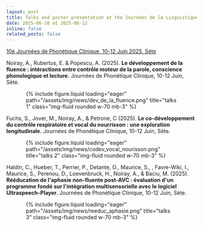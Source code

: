 ```yaml
---
layout: post
title: Talks and poster presentation at the Journées de la Linguistique Clinique in Sète
date: 2025-06-10 at 2025-06-12
inline: false
related_posts: false
---
```


<a href="https://jpc2025.sciencesconf.org/resource/acces?lang=fr">10è Journées de Phonétique Clinique, 10-12 Juin 2025, Sète</a>

<div class="Talks 1">
    <p>Noiray, A., Rubertus, E. & Popescu, A. (2025). <strong>Le développement de la fluence : intéractions entre contrôle moteur de la parole, conscience phonologique et lecture.</strong> Journées de Phonétique Clinique, 10-12 Juin, Sète.</p>
    <div class="row">
        <div style="max-width:400px; margin:auto;" class="mb-4">
            {% include figure.liquid loading="eager" path="/assets/img/news/dev_de_la_fluence.png" title="talks 1" 
            class="img-fluid rounded w-70 mb-3" 
            %}
        </div>
    </div>
</div>

<div class="Talks 2">
    <p>Fuchs, S., Jover, M., Noiray, A., & Petrone, C (2025). <strong>Le co-développement du contrôle respiratoire et vocal du nourrisson : une exploration longitudinale.</strong> Journées de Phonétique Clinique, 10-12 Juin, Sète.</p>
    <div class="row">
        <div style="max-width:400px; margin:auto;" class="mb-4">
            {% include figure.liquid loading="eager" path="/assets/img/news/codev_vocal_nourisson.png" 
            title="talks 2" 
            class="img-fluid rounded w-70 mb-3" 
            %}
        </div>
    </div>
</div>

<div class="Talks 3">
    <p>Haldin, C., Hueber, T., Perrier, P., Detante, O., Maurice, S., , Favre-Wiki, I., Maurice, S., Perenou, D., Loevenbruck, H., Noiray, A., & Baciu, M. (2025). <strong>Rééducation de l'aphasie non-fluente post-AVC : évaluation d'un programme fondé sur l'intégration multisensorielle avec le logiciel Ultraspeech-Player.</strong> Journées de Phonétique Clinique, 10-12 Juin, Sète.</p>
    <div class="row">
        <div style="max-width:400px; margin:auto;" class="mb-4">
            {% include figure.liquid loading="eager" path="/assets/img/news/reeduc_aphasie.png"
            title="talks 3" 
            class="img-fluid rounded w-70 mb-3" 
            %}
        </div>
    </div>
</div>
